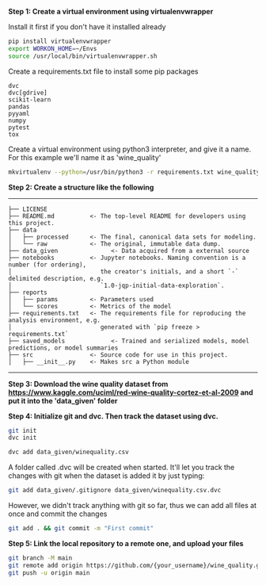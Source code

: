 **Step 1: Create a virtual environment using virtualenvwrapper**

Install it first if you don't have it installed already

```bash
pip install virtualenvwrapper
export WORKON_HOME=~/Envs
source /usr/local/bin/virtualenvwrapper.sh
```

Create a requirements.txt file to install some pip packages
```
dvc
dvc[gdrive]
scikit-learn
pandas
pyyaml
numpy
pytest
tox
```

Create a virtual environment using python3 interpreter, and give it a name.
For this example we'll name it as 'wine_quality'

```bash
mkvirtualenv --python=/usr/bin/python3 -r requirements.txt wine_quality  
```

**Step 2: Create a structure like the following**

------------
    ├── LICENSE
    ├── README.md          <- The top-level README for developers using this project.
    ├── data
    │   ├── processed      <- The final, canonical data sets for modeling.
    │   └── raw            <- The original, immutable data dump.
    ├── data_given               <- Data acquired from a external source
    ├── notebooks          <- Jupyter notebooks. Naming convention is a number (for ordering),
    │                         the creator's initials, and a short `-` delimited description, e.g.
    │                         `1.0-jqp-initial-data-exploration`.
    ├── reports
    │   ├── params         <- Parameters used 
    │   └── scores         <- Metrics of the model
    ├── requirements.txt   <- The requirements file for reproducing the analysis environment, e.g.
    │                         generated with `pip freeze > requirements.txt`
    ├── saved_models             <- Trained and serialized models, model predictions, or model summaries
    ├── src                <- Source code for use in this project.
    │   ├── __init__.py    <- Makes src a Python module
------------

**Step 3: Download the wine quality dataset from https://www.kaggle.com/uciml/red-wine-quality-cortez-et-al-2009 and put it into the 'data_given' folder**

**Step 4: Initialize git and dvc. Then track the dataset using dvc.**

```bash
git init
dvc init

dvc add data_given/winequality.csv
```

A folder called .dvc will be created when started. It'll let you track the changes with git when the dataset is added it by just typing:

```bash
git add data_given/.gitignore data_given/winequality.csv.dvc
```

However, we didn't track anything with git so far, thus we can add all files at once and commit the changes

```bash
git add . && git commit -m "First commit"
```

**Step 5: Link the local repository to a remote one, and upload your files**

```bash
git branch -M main
git remote add origin https://github.com/{your_username}/wine_quality.git
git push -u origin main
```